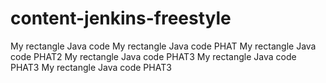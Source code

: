 # content-jenkins-freestyle
My rectangle Java code
My rectangle Java code PHAT
My rectangle Java code PHAT2
My rectangle Java code PHAT3
My rectangle Java code PHAT3
My rectangle Java code PHAT3
